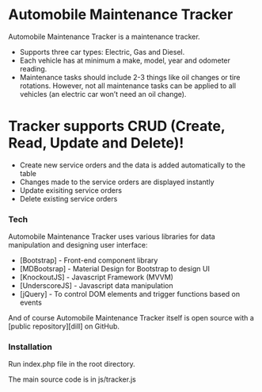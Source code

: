 # Automobile Maintenance Tracker

Automobile Maintenance Tracker is a maintenance tracker.

  - Supports three car types: Electric, Gas and Diesel. 
  - Each vehicle has at minimum a make, model, year and odometer reading. 
  - Maintenance tasks should include 2-3 things like oil changes or tire rotations. However, not all maintenance tasks can be applied to all vehicles (an electric car won’t need an oil change).

# Tracker supports CRUD (Create, Read, Update and Delete)!

  - Create new service orders and the data is added automatically to the table
  - Changes made to the service orders are displayed instantly
  - Update exisiting service orders
  - Delete existing service orders


### Tech

Automobile Maintenance Tracker uses various libraries for data manipulation and designing user interface:

* [Bootstrap] -  Front-end component library
* [MDBootsrap] - Material Design for Bootstrap to design UI
* [KnockoutJS] - Javascript Framework (MVVM)
* [UnderscoreJS] - Javascript data manipulation
* [jQuery] - To control DOM elements and trigger functions based on events

And of course Automobile Maintenance Tracker itself is open source with a [public repository][dill]
 on GitHub.

### Installation

Run index.php file in the root directory.

The main source code is in js/tracker.js
